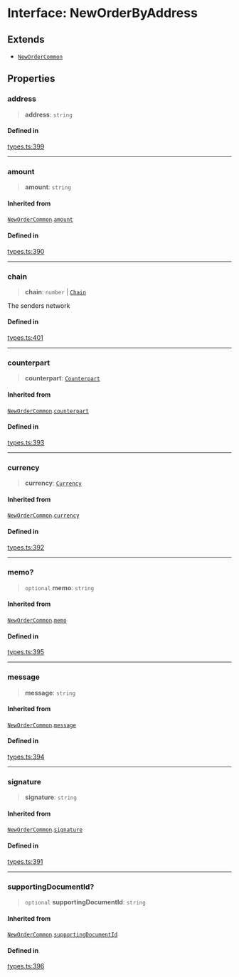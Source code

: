 # Interface: NewOrderByAddress

## Extends

- [`NewOrderCommon`](/docs/tools/SDK/interfaces/NewOrderCommon.md)

## Properties

### address

> **address**: `string`

#### Defined in

[types.ts:399](https://github.com/monerium/js-monorepo/blob/main/packages/sdk/src/types.ts#L399)

***

### amount

> **amount**: `string`

#### Inherited from

[`NewOrderCommon`](/docs/tools/SDK/interfaces/NewOrderCommon.md).[`amount`](/docs/tools/SDK/interfaces/NewOrderCommon.md#amount)

#### Defined in

[types.ts:390](https://github.com/monerium/js-monorepo/blob/main/packages/sdk/src/types.ts#L390)

***

### chain

> **chain**: `number` \| [`Chain`](/docs/tools/SDK/type-aliases/Chain.md)

The senders network

#### Defined in

[types.ts:401](https://github.com/monerium/js-monorepo/blob/main/packages/sdk/src/types.ts#L401)

***

### counterpart

> **counterpart**: [`Counterpart`](/docs/tools/SDK/interfaces/Counterpart.md)

#### Inherited from

[`NewOrderCommon`](/docs/tools/SDK/interfaces/NewOrderCommon.md).[`counterpart`](/docs/tools/SDK/interfaces/NewOrderCommon.md#counterpart)

#### Defined in

[types.ts:393](https://github.com/monerium/js-monorepo/blob/main/packages/sdk/src/types.ts#L393)

***

### currency

> **currency**: [`Currency`](/docs/tools/SDK/enumerations/Currency.md)

#### Inherited from

[`NewOrderCommon`](/docs/tools/SDK/interfaces/NewOrderCommon.md).[`currency`](/docs/tools/SDK/interfaces/NewOrderCommon.md#currency)

#### Defined in

[types.ts:392](https://github.com/monerium/js-monorepo/blob/main/packages/sdk/src/types.ts#L392)

***

### memo?

> `optional` **memo**: `string`

#### Inherited from

[`NewOrderCommon`](/docs/tools/SDK/interfaces/NewOrderCommon.md).[`memo`](/docs/tools/SDK/interfaces/NewOrderCommon.md#memo)

#### Defined in

[types.ts:395](https://github.com/monerium/js-monorepo/blob/main/packages/sdk/src/types.ts#L395)

***

### message

> **message**: `string`

#### Inherited from

[`NewOrderCommon`](/docs/tools/SDK/interfaces/NewOrderCommon.md).[`message`](/docs/tools/SDK/interfaces/NewOrderCommon.md#message)

#### Defined in

[types.ts:394](https://github.com/monerium/js-monorepo/blob/main/packages/sdk/src/types.ts#L394)

***

### signature

> **signature**: `string`

#### Inherited from

[`NewOrderCommon`](/docs/tools/SDK/interfaces/NewOrderCommon.md).[`signature`](/docs/tools/SDK/interfaces/NewOrderCommon.md#signature)

#### Defined in

[types.ts:391](https://github.com/monerium/js-monorepo/blob/main/packages/sdk/src/types.ts#L391)

***

### supportingDocumentId?

> `optional` **supportingDocumentId**: `string`

#### Inherited from

[`NewOrderCommon`](/docs/tools/SDK/interfaces/NewOrderCommon.md).[`supportingDocumentId`](/docs/tools/SDK/interfaces/NewOrderCommon.md#supportingdocumentid)

#### Defined in

[types.ts:396](https://github.com/monerium/js-monorepo/blob/main/packages/sdk/src/types.ts#L396)
